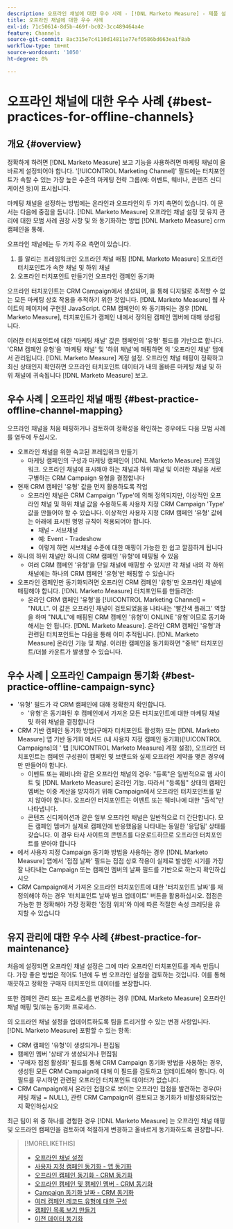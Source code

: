 ```yaml
---
description: 오프라인 채널에 대한 우수 사례 - [!DNL Marketo Measure] - 제품 설명서
title: 오프라인 채널에 대한 우수 사례
exl-id: 71c50614-8d5b-469f-bc02-3cc489464a4e
feature: Channels
source-git-commit: 8ac315e7c4110d14811e77ef0586bd663ea1f8ab
workflow-type: tm+mt
source-wordcount: '1050'
ht-degree: 0%

---
```


# 오프라인 채널에 대한 우수 사례 {#best-practices-for-offline-channels}

## 개요 {#overview}

정확하게 하려면 [!DNL Marketo Measure] 보고 기능을 사용하려면 마케팅 채널이 올바르게 설정되어야 합니다. &#39;[!UICONTROL Marketing Channel]&#39; 필드에는 터치포인트가 속할 수 있는 가장 높은 수준의 마케팅 전략 그룹(예: 이벤트, 웨비나, 콘텐츠 신디케이션 등)이 표시됩니다.

마케팅 채널을 설정하는 방법에는 온라인과 오프라인의 두 가지 측면이 있습니다. 이 문서는 다음에 중점을 둡니다. [!DNL Marketo Measure] 오프라인 채널 설정 및 유지 관리에 대한 모범 사례 권장 사항 및 와 동기화하는 방법 [!DNL Marketo Measure] crm 캠페인을 통해.

오프라인 채널에는 두 가지 주요 측면이 있습니다.

1. 를 알리는 프레임워크인 오프라인 채널 매핑 [!DNL Marketo Measure] 오프라인 터치포인트가 속한 채널 및 하위 채널
1. 오프라인 터치포인트 만들기인 오프라인 캠페인 동기화

오프라인 터치포인트는 CRM Campaign에서 생성되며, 을 통해 디지털로 추적할 수 없는 모든 마케팅 상호 작용을 추적하기 위한 것입니다. [!DNL Marketo Measure] 웹 사이트의 페이지에 구현된 JavaScript. CRM 캠페인이 와 동기화되는 경우 [!DNL Marketo Measure], 터치포인트가 캠페인 내에서 정의된 캠페인 멤버에 대해 생성됩니다.

이러한 터치포인트에 대한 &#39;마케팅 채널&#39; 값은 캠페인의 &#39;유형&#39; 필드를 기반으로 합니다. &#39;CRM 캠페인 유형&#39;을 &#39;마케팅 채널&#39; 및 &#39;하위 채널&#39;에 매핑하면 의 &#39;오프라인 채널&#39; 탭에서 관리됩니다. [!DNL Marketo Measure] 계정 설정. 오프라인 채널 매핑이 정확하고 최신 상태인지 확인하면 오프라인 터치포인트 데이터가 내의 올바른 마케팅 채널 및 하위 채널에 귀속됩니다 [!DNL Marketo Measure] 보고.

## 우수 사례 | 오프라인 채널 매핑 {#best-practice-offline-channel-mapping}

오프라인 채널을 처음 매핑하거나 검토하여 정확성을 확인하는 경우에도 다음 모범 사례를 염두에 두십시오.

* 오프라인 채널을 위한 숙고된 프레임워크 만들기
   * 마케팅 캠페인의 구성과 마케팅 캠페인이 [!DNL Marketo Measure] 프레임워크. 오프라인 채널에 표시해야 하는 채널과 하위 채널 및 이러한 채널을 서로 구별하는 CRM Campaign 유형을 결정합니다
* 현재 CRM 캠페인 &#39;유형&#39; 값을 먼저 활용하도록 작업
   * 오프라인 채널은 CRM Campaign &#39;Type&#39;에 의해 정의되지만, 이상적인 오프라인 채널 및 하위 채널 값을 수용하도록 사용자 지정 CRM Campaign &#39;Type&#39; 값을 만들어야 할 수 있습니다. 이상적인 사용자 지정 CRM 캠페인 &#39;유형&#39; 값에는 아래에 표시된 명명 규칙이 적용되어야 합니다.
      * 채널 - 서브채널
      * 예: Event - Tradeshow
      * 이렇게 하면 서브채널 수준에 대한 매핑이 가능한 한 쉽고 깔끔하게 됩니다
* 하나의 하위 채널만 하나의 CRM 캠페인 &#39;유형&#39;에 매핑될 수 있음
   * 여러 CRM 캠페인 &#39;유형&#39;을 단일 채널에 매핑할 수 있지만 각 채널 내의 각 하위 채널에는 하나의 CRM 캠페인 &#39;유형&#39;만 매핑할 수 있습니다
* 오프라인 캠페인만 동기화되려면 오프라인 CRM 캠페인 &#39;유형&#39;만 오프라인 채널에 매핑해야 합니다. [!DNL Marketo Measure] 터치포인트를 만들려면:
   * 온라인 CRM 캠페인 &#39;유형&#39;을 [!UICONTROL Marketing Channel] = &quot;NULL&quot;. 이 값은 오프라인 채널이 검토되었음을 나타내는 &#39;빨간색 플래그&#39; 역할을 하며 &quot;NULL&quot;에 매핑된 CRM 캠페인 &#39;유형&#39;이 ONLINE &#39;유형&#39;이므로 동기화해서는 안 됩니다. [!DNL Marketo Measure]. 온라인 CRM 캠페인 &#39;유형&#39;과 관련된 터치포인트는 다음을 통해 이미 추적됩니다. [!DNL Marketo Measure] 온라인 기능 및 채널. 이러한 캠페인을 동기화하면 &quot;중복&quot; 터치포인트/더블 카운트가 발생할 수 있습니다.

## 우수 사례 | 오프라인 Campaign 동기화 {#best-practice-offline-campaign-sync}

* &#39;유형&#39; 필드가 각 CRM 캠페인에 대해 정확한지 확인합니다.
   * &#39;유형&#39;은 동기화된 후 캠페인에서 가져온 모든 터치포인트에 대한 마케팅 채널 및 하위 채널을 결정합니다
* CRM 기반 캠페인 동기화 방법(구매자 터치포인트 활성화) 또는 [!DNL Marketo Measure] 앱 기반 동기화 메서드 (내 사용자 지정 캠페인 동기화)[!UICONTROL Campaigns]의 &#39; 탭 [!UICONTROL Marketo Measure] 계정 설정), 오프라인 터치포인트는 캠페인 구성원이 캠페인 및 브랜드와 실제 오프라인 계약을 맺은 경우에만 만들어야 합니다.
   * 이벤트 또는 웨비나와 같은 오프라인 채널의 경우: &quot;등록&quot;은 일반적으로 웹 사이트 및 [!DNL Marketo Measure] 온라인 기능. 따라서 &quot;등록됨&quot; 상태의 캠페인 멤버는 이중 계산을 방지하기 위해 Campaign에서 오프라인 터치포인트를 받지 않아야 합니다. 오프라인 터치포인트는 이벤트 또는 웨비나에 대한 &quot;출석&quot;만 나타냅니다.
   * 콘텐츠 신디케이션과 같은 일부 오프라인 채널은 일반적으로 더 간단합니다. 모든 캠페인 멤버가 실제로 캠페인에 반응했음을 나타내는 동일한 &#39;응답됨&#39; 상태를 갖습니다. 이 경우 타사 사이트의 콘텐츠를 다운로드하므로 오프라인 터치포인트를 받아야 합니다
* 에서 사용자 지정 Campaign 동기화 방법을 사용하는 경우 [!DNL Marketo Measure] 앱에서 &#39;접점 날짜&#39; 필드는 접점 상호 작용이 실제로 발생한 시기를 가장 잘 나타내는 Campaign 또는 캠페인 멤버의 날짜 필드를 기반으로 하는지 확인하십시오
* CRM Campaign에서 가져온 오프라인 터치포인트에 대한 &#39;터치포인트 날짜&#39;를 재정의해야 하는 경우 &#39;터치포인트 날짜 벌크 업데이트&#39; 버튼을 활용하십시오. 접점은 가능한 한 정확해야 가장 정확한 &#39;접점 위치&#39;와 이에 따른 적절한 속성 크레딧을 유지할 수 있습니다

## 유지 관리에 대한 우수 사례 {#best-practice-for-maintenance}

처음에 설정되면 오프라인 채널 설정은 그에 따라 오프라인 터치포인트를 계속 만듭니다. 가장 좋은 방법은 적어도 1년에 두 번 오프라인 설정을 검토하는 것입니다. 이를 통해 깨끗하고 정확한 구매자 터치포인트 데이터를 보장합니다.

또한 캠페인 관리 또는 프로세스를 변경하는 경우 [!DNL Marketo Measure] 오프라인 채널 매핑 및/또는 동기화 프로세스.

의 오프라인 채널 설정을 업데이트하도록 팀을 트리거할 수 있는 변경 사항입니다. [!DNL Marketo Measure] 포함할 수 있는 항목:

* CRM 캠페인 &#39;유형&#39;이 생성되거나 편집됨
* 캠페인 멤버 &#39;상태&#39;가 생성되거나 편집됨
* &#39;구매자 접점 활성화&#39; 필드를 통해 CRM Campaign 동기화 방법을 사용하는 경우, 생성된 모든 CRM Campaign에 대해 이 필드를 검토하고 업데이트해야 합니다. 이 필드를 무시하면 관련된 오프라인 터치포인트 데이터가 없습니다.
* CRM Campaign에서 온라인 접점으로 보이는 오프라인 접점을 발견하는 경우(마케팅 채널 = NULL), 관련 CRM Campaign이 검토되고 동기화가 비활성화되었는지 확인하십시오

최근 팀이 위 중 하나를 경험한 경우 [!DNL Marketo Measure] 는 오프라인 채널 매핑 및 오프라인 캠페인을 검토하여 적절하게 변경하고 올바르게 동기화하도록 권장합니다.

>[!MORELIKETHIS]
>
>* [오프라인 채널 설정](/help/channel-tracking-and-setup/offline-channels/offline-custom-channel-setup.md)
>* [사용자 지정 캠페인 동기화 - 앱 동기화](/help/channel-tracking-and-setup/offline-channels/custom-campaign-sync.md)
>* [오프라인 캠페인 동기화 - CRM 동기화](/help/channel-tracking-and-setup/offline-channels/syncing-offline-campaigns.md)
>* [오프라인 캠페인 및 캠페인 멤버 - CRM 동기화](/help/channel-tracking-and-setup/offline-channels/campaigns-and-campaign-members.md)
>* [Campaign 동기화 날짜 - CRM 동기화](/help/channel-tracking-and-setup/offline-channels/campaign-sync-dates.md)
>* [여러 캠페인 레코드 유형에 대한 구성](/help/channel-tracking-and-setup/offline-channels/configurations-for-multiple-campaign-record-types.md)
>* [캠페인 목록 보기 만들기](/help/channel-tracking-and-setup/offline-channels/creating-a-campaign-list-view-for-salesforce-campaigns.md)
>* [이전 데이터 동기화](/help/channel-tracking-and-setup/offline-channels/syncing-historical-data.md)
